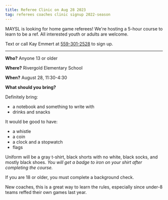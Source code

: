 ```yaml
---
title: Referee Clinic on Aug 28 2023
tag: referees coaches clinic signup 2022-season
---
```


MAYSL is looking for home game referees! We're hosting a 5-hour course to
learn to be a ref. All interested youth or adults are welcome.

Text or call Kay Emmert at [559-301-2528](tel:559-301-2528) to sign up.

----

**Who?** Anyone 13 or older

**Where?** Rivergold Elementary School

**When?** August 28, 11:30-4:30


**What should you bring?**

Definitely bring:
* a notebook and something to write with
* drinks and snacks

It would be good to have:
* a whistle
* a coin
* a clock and a stopwatch
* flags

Uniform will be a gray t-shirt, black shorts with no white, black socks,
and mostly black shoes. _You will get a badge to iron on your shirt after
completing the course._

If you are 18 or older, you must complete a background check.

New coaches, this is a great way to learn the rules, especially since
under-8 teams reffed their own games last year.

